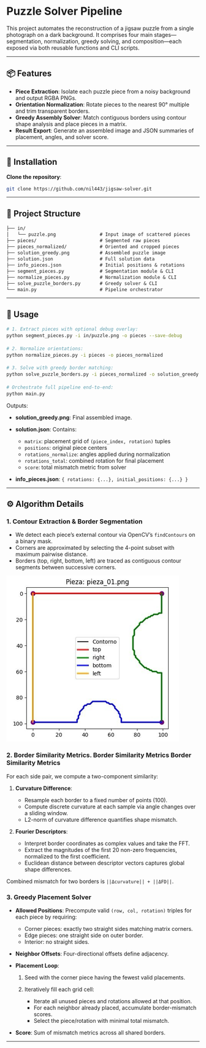 # Puzzle Solver Pipeline

This project automates the reconstruction of a jigsaw puzzle from a single photograph on a dark background. It comprises four main stages—segmentation, normalization, greedy solving, and composition—each exposed via both reusable functions and CLI scripts.

---

## 📦 Features

* **Piece Extraction**: Isolate each puzzle piece from a noisy background and output RGBA PNGs.
* **Orientation Normalization**: Rotate pieces to the nearest 90° multiple and trim transparent borders.
* **Greedy Assembly Solver**: Match contiguous borders using contour shape analysis and place pieces in a matrix.
* **Result Export**: Generate an assembled image and JSON summaries of placement, angles, and solver score.

---

## 🔨 Installation

**Clone the repository**:

   ```bash
   git clone https://github.com/nil443/jigsaw-solver.git
   ```

---

## 📁 Project Structure

```
├── in/
│   └── puzzle.png                # Input image of scattered pieces
├── pieces/                       # Segmented raw pieces
├── pieces_normalized/            # Oriented and cropped pieces
├── solution_greedy.png           # Assembled puzzle image
├── solution.json                 # Full solution data
├── info_pieces.json              # Initial positions & rotations
├── segment_pieces.py             # Segmentation module & CLI
├── normalize_pieces.py           # Normalization module & CLI
├── solve_puzzle_borders.py       # Greedy solver & CLI
└── main.py                       # Pipeline orchestrator
```

---

## 🚀 Usage

```bash
# 1. Extract pieces with optional debug overlay:
python segment_pieces.py -i in/puzzle.png -o pieces --save-debug

# 2. Normalize orientations:
python normalize_pieces.py -i pieces -o pieces_normalized

# 3. Solve with greedy border matching:
python solve_puzzle_borders.py -i pieces_normalized -o solution_greedy.png

# Orchestrate full pipeline end-to-end:
python main.py
```

Outputs:

* **solution\_greedy.png**: Final assembled image.
* **solution.json**: Contains:

  * `matrix`: placement grid of `(piece_index, rotation)` tuples
  * `positions`: original piece centers
  * `rotations_normalize`: angles applied during normalization
  * `rotations_total`: combined rotation for final placement
  * `score`: total mismatch metric from solver
* **info\_pieces.json**: `{ rotations: {...}, initial_positions: {...} }`

---

## ⚙️ Algorithm Details

### 1. Contour Extraction & Border Segmentation

* We detect each piece’s external contour via OpenCV’s `findContours` on a binary mask.
* Corners are approximated by selecting the 4-point subset with maximum pairwise distance.
* Borders (top, right, bottom, left) are traced as contiguous contour segments between successive corners.

![Border Segmentation Example](borders_piece.jpg)

### 2. Border Similarity Metrics. Border Similarity Metrics Border Similarity Metrics

For each side pair, we compute a two-component similarity:

1. **Curvature Difference**:

   * Resample each border to a fixed number of points (100).
   * Compute discrete curvature at each sample via angle changes over a sliding window.
   * L2-norm of curvature difference quantifies shape mismatch.

2. **Fourier Descriptors**:

   * Interpret border coordinates as complex values and take the FFT.
   * Extract the magnitudes of the first 20 non-zero frequencies, normalized to the first coefficient.
   * Euclidean distance between descriptor vectors captures global shape differences.

Combined mismatch for two borders is `||Δcurvature|| + ||ΔFD||`.

### 3. Greedy Placement Solver

* **Allowed Positions**: Precompute valid `(row, col, rotation)` triples for each piece by requiring:

  * Corner pieces: exactly two straight sides matching matrix corners.
  * Edge pieces: one straight side on outer border.
  * Interior: no straight sides.
* **Neighbor Offsets**: Four-directional offsets define adjacency.
* **Placement Loop**:

  1. Seed with the corner piece having the fewest valid placements.
  2. Iteratively fill each grid cell:

     * Iterate all unused pieces and rotations allowed at that position.
     * For each neighbor already placed, accumulate border-mismatch scores.
     * Select the piece/rotation with minimal total mismatch.
* **Score**: Sum of mismatch metrics across all shared borders.

---
